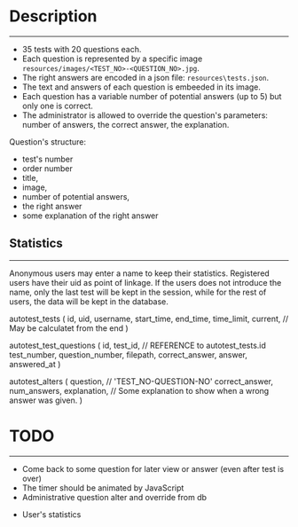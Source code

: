 # Description #
---------------

 * 35 tests with 20 questions each.
 * Each question is represented by a specific image `resources/images/<TEST_NO>-<QUESTION_NO>.jpg`.
 * The right answers are encoded in a json file: `resources\tests.json`.
 * The text and answers of each question is embeeded in its image.
 * Each question has a variable number of potential answers (up to 5) but only one is correct.
 * The administrator is allowed to override the question's parameters: number of answers, the correct answer, the explanation.

Question's structure:
 - test's number
 - order number
 - title,
 - image,
 - number of potential answers,
 - the right answer
 - some explanation of the right answer

## Statistics ##
----------------

Anonymous users may enter a name to keep their statistics. Registered users have their uid as point of linkage. If the users does not introduce the name, only the last test will be kept in the session, while for the rest of users, the data will be kept in the database.

autotest_tests (
  id,
  uid,
  username,
  start_time,
  end_time,
  time_limit,
  current, // May be calculatet from the end
)

autotest_test_questions (
  id,
  test_id, // REFERENCE to autotest_tests.id
  test_number,
  question_number,
  filepath,
  correct_answer,
  answer,
  answered_at
)

autotest_alters (
  question, // 'TEST_NO-QUESTION-NO'
  correct_answer,
  num_answers,
  explanation, // Some explanation to show when a wrong answer was given.
)

# TODO #
--------

+ Come back to some question for later view or answer (even after test is over)
+ The timer should be animated by JavaScript
+ Administrative question alter and override from db
- User's statistics
